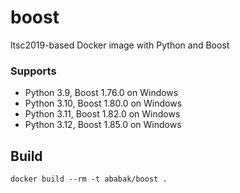 # boost
ltsc2019-based Docker image with Python and Boost

### Supports
- Python 3.9, Boost 1.76.0 on Windows
- Python 3.10, Boost 1.80.0 on Windows
- Python 3.11, Boost 1.82.0 on Windows
- Python 3.12, Boost 1.85.0 on Windows

## Build

    docker build --rm -t ababak/boost .
